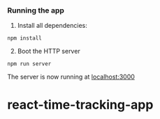 ### Running the app

1. Install all dependencies:

````
npm install
````

2. Boot the HTTP server

````
npm run server
````

The server is now running at [localhost:3000](localhost:3000)
# react-time-tracking-app
